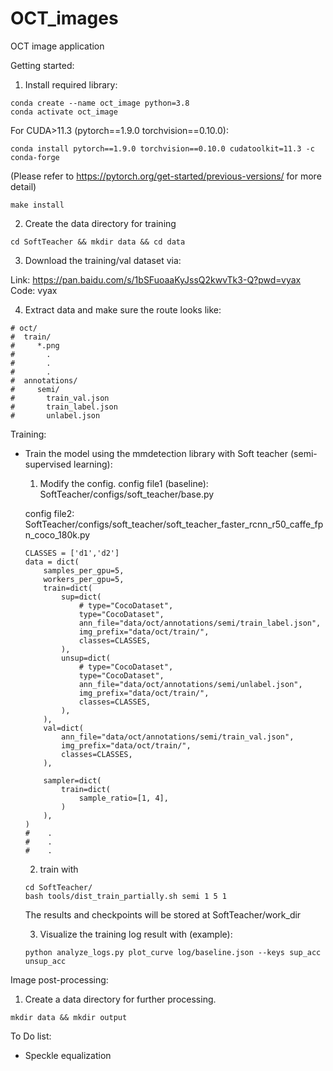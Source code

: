 # OCT_images
OCT image application

Getting started:

1. Install required library: 
```
conda create --name oct_image python=3.8 
conda activate oct_image
```
For CUDA>11.3 (pytorch==1.9.0 torchvision==0.10.0): 
```
conda install pytorch==1.9.0 torchvision==0.10.0 cudatoolkit=11.3 -c conda-forge
```
(Please refer to https://pytorch.org/get-started/previous-versions/ for more detail)
```
make install
```
2. Create the data directory for training
```
cd SoftTeacher && mkdir data && cd data
```
3. Download the training/val dataset via:

Link: https://pan.baidu.com/s/1bSFuoaaKyJssQ2kwvTk3-Q?pwd=vyax 
Code: vyax

4. Extract data and make sure the route looks like:
```
# oct/
#  train/
#     *.png
#       .
#       .
#       .
#  annotations/
#     semi/
#       train_val.json
#       train_label.json
#       unlabel.json
```

Training:

- Train the model using the mmdetection library with Soft teacher (semi-supervised learning): 
    1. Modify the config. 
    config file1 (baseline): SoftTeacher/configs/soft_teacher/base.py

    config file2: SoftTeacher/configs/soft_teacher/soft_teacher_faster_rcnn_r50_caffe_fpn_coco_180k.py
    ```
    CLASSES = ['d1','d2']
    data = dict(
        samples_per_gpu=5,
        workers_per_gpu=5,
        train=dict(
            sup=dict(
                # type="CocoDataset",
                type="CocoDataset",
                ann_file="data/oct/annotations/semi/train_label.json",
                img_prefix="data/oct/train/",
                classes=CLASSES,
            ),
            unsup=dict(
                # type="CocoDataset",
                type="CocoDataset",
                ann_file="data/oct/annotations/semi/unlabel.json",
                img_prefix="data/oct/train/",
                classes=CLASSES,
            ),
        ),
        val=dict(
            ann_file="data/oct/annotations/semi/train_val.json",
            img_prefix="data/oct/train/",
            classes=CLASSES,
        ),
    
        sampler=dict(
            train=dict(
                sample_ratio=[1, 4],
            )
        ),
    )
    #    .
    #    .
    #    .
    ```
    2. train with

    ``` 
    cd SoftTeacher/ 
    bash tools/dist_train_partially.sh semi 1 5 1
    ```
    The results and checkpoints will be stored at SoftTeacher/work_dir
  
    3. Visualize the training log result with (example):
       
    ```
    python analyze_logs.py plot_curve log/baseline.json --keys sup_acc unsup_acc
    ```
    
Image post-processing: 
1. Create a data directory for further processing. 
```
mkdir data && mkdir output
```



To Do list: 
- Speckle equalization
